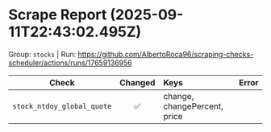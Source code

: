 # Scrape Report (2025-09-11T22:43:02.495Z)

Group: `stocks`  |  Run: https://github.com/AlbertoRoca96/scraping-checks-scheduler/actions/runs/17659136956

| Check | Changed | Keys | Error |
|---|:---:|:--|:--|
| `stock_ntdoy_global_quote` | ✅ | change, changePercent, price |  |
